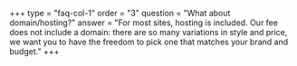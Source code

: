 +++
type = "faq-col-1"
order = "3"
question = "What about domain/hosting?"
answer = "For most sites, hosting is included. Our fee does not include a domain: there are so many variations in style and price, we want you to have the freedom to pick one that matches your brand and budget."
+++
